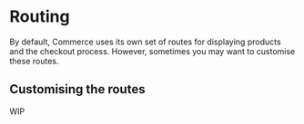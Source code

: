 # Routing

By default, Commerce uses its own set of routes for displaying products and the checkout process. However, sometimes you may want to customise these routes.

## Customising the routes

WIP
